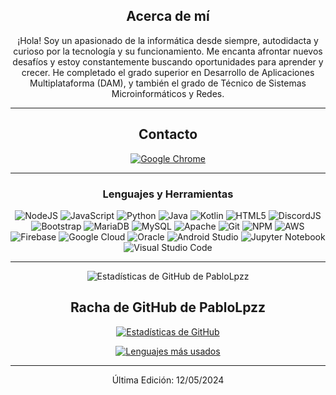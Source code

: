 <div align="center">
  
## Acerca de mí
¡Hola! Soy un apasionado de la informática desde siempre, autodidacta y curioso por la tecnología y su funcionamiento. Me encanta afrontar nuevos desafíos y estoy constantemente buscando oportunidades para aprender y crecer. He completado el grado superior en Desarrollo de Aplicaciones Multiplataforma (DAM), y también el grado de Técnico de Sistemas Microinformáticos y Redes.

-------------------

## Contacto
[![Google Chrome](https://img.shields.io/badge/Portfolio-4285F4?style=for-the-badge&logo=GoogleChrome&logoColor=white)](https://pablolopez.me/)


-------------------

### Lenguajes y Herramientas  
![NodeJS](https://img.shields.io/badge/node.js-%2343853D.svg?style=for-the-badge&logo=node.js&logoColor=white) ![JavaScript](https://img.shields.io/badge/javascript-%23323330.svg?style=for-the-badge&logo=javascript&logoColor=%23F7DF1E) ![Python](https://img.shields.io/badge/python-%2314354C.svg?style=for-the-badge&logo=python&logoColor=white) ![Java](https://img.shields.io/badge/java-%23ED8B00.svg?style=for-the-badge&logo=openjdk&logoColor=white) ![Kotlin](https://img.shields.io/badge/kotlin-%237F52FF.svg?style=for-the-badge&logo=kotlin&logoColor=white) ![HTML5](https://img.shields.io/badge/html5-%23E34F26.svg?style=for-the-badge&logo=html5&logoColor=white) ![DiscordJS](https://img.shields.io/badge/discord.js-%232C3454.svg?style=for-the-badge&logo=Discord&logoColor=Blue) ![Bootstrap](https://img.shields.io/badge/bootstrap-%23563D7C.svg?style=for-the-badge&logo=bootstrap&logoColor=white) ![MariaDB](https://img.shields.io/badge/MariaDB-003545?style=for-the-badge&logo=mariadb&logoColor=white) ![MySQL](https://img.shields.io/badge/mysql-%2300f.svg?style=for-the-badge&logo=mysql&logoColor=white) ![Apache](https://img.shields.io/badge/apache-%23D42029.svg?style=for-the-badge&logo=apache&logoColor=white) ![Git](https://img.shields.io/badge/git-%23F05033.svg?style=for-the-badge&logo=git&logoColor=white) ![NPM](https://img.shields.io/badge/NPM-%23000000.svg?style=for-the-badge&logo=npm&logoColor=white) ![AWS](https://img.shields.io/badge/AWS-%23FF9900.svg?style=for-the-badge&logo=amazon-aws&logoColor=white) ![Firebase](https://img.shields.io/badge/firebase-%23039BE5.svg?style=for-the-badge&logo=firebase) ![Google Cloud](https://img.shields.io/badge/GoogleCloud-%234285F4.svg?style=for-the-badge&logo=google-cloud&logoColor=white)	![Oracle](https://img.shields.io/badge/Oracle-F80000?style=for-the-badge&logo=oracle&logoColor=white) ![Android Studio](https://img.shields.io/badge/android%20studio-346ac1?style=for-the-badge&logo=android%20studio&logoColor=white) ![Jupyter Notebook](https://img.shields.io/badge/jupyter-%23FA0F00.svg?style=for-the-badge&logo=jupyter&logoColor=white) ![Visual Studio Code](https://img.shields.io/badge/Visual%20Studio%20Code-0078d7.svg?style=for-the-badge&logo=visual-studio-code&logoColor=white)
  
-------------------
  
![Estadísticas de GitHub de PabloLpzz](https://github-readme-stats.vercel.app/api?username=PabloLpzz&show_icons=true&theme=radical&count_private=true&include_all_commits=true)

## Racha de GitHub de PabloLpzz

[![Estadísticas de GitHub](https://github-readme-stats.vercel.app/api?username=pablolpz&hide_title=true&hide_border=true&show_icons=true&include_all_commits=true&count_private=true&line_height=21&text_color=000&icon_color=000&bg_color=0,ea6161,ffc64d,fffc4d,52fa5a&theme=graywhite)](https://pablolopez.me/)

[![Lenguajes más usados](https://github-readme-stats.vercel.app/api/top-langs/?username=pablolpz&hide=html&hide_title=true&hide_border=true&layout=compact&langs_count=6&exclude_repo=comp426,Redventures-Movie-Quotes&text_color=000&icon_color=fff&bg_color=0,52fa5a,4dfcff,c64dff&theme=graywhite)](https://pablolopez.me/)

-----

Última Edición: 12/05/2024
